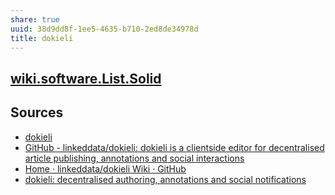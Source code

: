 ```yaml
---
share: true
uuid: 38d9dd8f-1ee5-4635-b710-2ed8de34978d
title: dokieli
---
```

## [wiki.software.List.Solid](../dentropydaemon-wiki/Software/List/Solid)

## Sources

* [dokieli](https://dokie.li/)
* [GitHub - linkeddata/dokieli: dokieli is a clientside editor for decentralised article publishing, annotations and social interactions](https://github.com/linkeddata/dokieli)
* [Home · linkeddata/dokieli Wiki · GitHub](https://github.com/linkeddata/dokieli/wiki)
* [dokieli: decentralised authoring, annotations and social notifications](https://csarven.ca/dokieli)